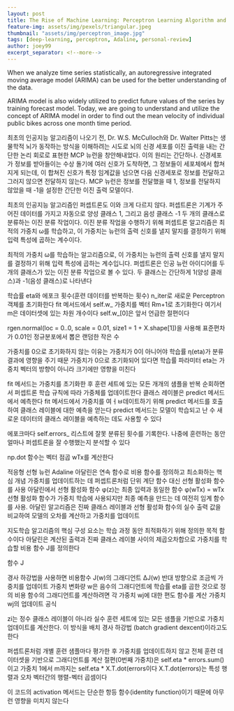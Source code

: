 ```yaml
---
layout: post
title: The Rise of Machine Learning: Perceptron Learning Algorithm and its fallacies
feature-img: assets/img/pexels/triangular.jpeg
thumbnail: "assets/img/perceptron_image.jpg"
tags: [deep-learning, perceptron, Adaline, personal-review]
author: joey99
excerpt_separator: <!--more-->
---
```


<p> When we analyze time series statistically, an autoregressive integrated moving average model (ARIMA) can be used for the better understanding of the data. </p>
<p> ARIMA model is also widely utilized to predict future values of the series by training forecast model. Today, we are going to understand and utilize the concept of ARIMA model in order to find out the mean velocity of individual public bikes across one month time period.</p>  
<!--more-->

최초의 인공지능 알고리즘이 나오기 전, Dr. W.S. McCulloch와 Dr. Walter Pitts는 생물학적 뇌가 동작하는 방식을 이해하려는 시도로
뇌의 신경 세포를 이진 출력을 내는 간단한 논리 회로로 표현한 MCP 뉴런을 창안해내었다.
이의 원리는 간단하나. 신경세포가 정보를 받아들이는 수상 돌기에 여러 신호가 도착하면, 그 정보들이 세포체에서 합쳐지게 되는데,
이 합쳐진 신호가 특정 임계값을 넘으면 다음 신경세포로 정보를 전달하고 그러지 않으면 전달하지 않는다.
MCP 뉴런은 정보를 전달했을 때 1, 정보를 전달하지 않았을 때 -1을 설정한 간단한 이진 출력 모델이다.

최초의 인공지능 알고리즘인 퍼셉트론도 이와 크게 다르지 않다.
퍼셉트론은 기계가 주어진 데이터를 가지고 자동으로 양성 클래스 1, 그리고 음성 클래스 -1 두 개의 클래스로 분류하는 이진 분류 작업이다.
이진 분류 작업을 수행하기 위해 퍼셉트론 알고리즘은 최적의 가중치 ω를 학습하고,
이 가중치는 뉴런의 출력 신호를 낼지 말지를 결정하기 위해 입력 특성에 곱하는 계수이다.

최적의 가중치 ω를 학습하는 알고리즘으로,
이 가중치는 뉴런의 출력 신호를 낼지 말지를 결정하기 위해 입력 특성에 곱하는 계수입니다.
퍼셉트론은 인공 뉴런 아이디어를 두 개의 클래스가 있는 이진 분류 작업으로 볼 수 있다.
두 클래스는 간단하게 1(양성 클래스)과 -1(음성 클래스)로 나타낸다

 학습률 eta와 에포크 횟수(훈련 데이터를 반복하는 횟수) n_iter로 새로운 Perceptron 객체를 초기화한다
 fit 메서드에서 self.w_ 가중치를 벡터 Rm+1로 초기화한다
 여기서 m은 데이터셋에 있는 차원 개수이다
 self.w_[0]은 앞서 언급한 절편이다
 
 rgen.normal(loc = 0..0, scale = 0.01, size1 = 1 + X.shape[1])을 사용해 표준편차가 0.01인 정규분포에서 뽑은 랜덤한 작은 수
 
 가중치를 0으로 초기화하지 않는 이유는 가중치가 0이 아니어야 학습률 η(eta)가 분류 결과에 영향을 주기 때문
 가중치가 0으로 초기화되어 있다면 학습률 파라미터 eta는 가중치 벡터의 방향이 아니라 크기에만 영향을 미친다
 
 fit 메서드는 가중치를 초기화한 후 훈련 세트에 있는 모든 개개의 샘플을 반복 순회하면서 퍼셉트론 학습 규칙에 따라 가중체를 업데이트한다
 클래스 레이블은 predict 메서드에서 예측한다
 fit 메서드에서 가중치를 여ㅓㅂ데이트하기 위해 predict 메서드를 호출하여 클래스 레이블에 대한 예측을 얻는다
 predict 메서드는 모델이 학습되고 난 수 새로운 데이터의 클래스 레이블을 예측하는 데도 사용할 수 있다
 
 에포크마다 self.errors_ 리스트에 잘못 분류된 횟수를 기록한다. 나중에 훈련하는 동안 얼마나 퍼셉트론을 잘 수행했는지 분석할 수 있다
 
 np.dot 함수는 벡터 점곱 wTx를 계산한다
 
 적응형 선형 뉴런 Adaline
 아달린은 연속 함수로 비용 함수를 정의하고 최소화하는 핵심 개념
 가중치를 업데이트하는 데 퍼셉트론처럼 단위 계단 함수 대신 선형 활성화 함수를 사용
 아달린에서 선형 활성화 함수 φ(z)는 최종 입력과 동일한 함수
 φ(wTx) = wTx
 선형 활성화 함수가 가중치 학습에 사용되지만 최종 예측을 만드는 데 여전히 임계 함수를 사용. 
 아달린 알고리즘은 진짜 클래스 레이블과 선형 활성화 함수의 실수 출력 값을 비교하여 모델의 오차를 계산하고 가중치를 업데이트
 
 지도학습 알고리즘의 핵심 구성 요소는 학습 과정 동안 최적화하기 위해 정의한 목적 함수이다
 아달린은 계산된 출력과 진짜 클래스 레이블 사이의 제곱오차합으로 가중치를 학습할 비용 함수 J를 정의한다
 
 함수 J
 
 경사 하강법을 사용하면 비용함수 J(w)의 그래디언트 ΔJ(w) 반대 방향으로 조금씩 가중치를 업데이트
 가중치 변화량 w은 음수의 그래디언트에 학습률 eta를 곱한 것으로 정의
 비용 함수의 그래디언트를 계산하려면 각 가중치 wj에 대한 편도 함수를 계산
 가중치 wj의 업데이트 공식
 
 zi는 정수 클래스 레이블이 아니라 실수
 훈련 세트에 있는 모든 샘플을 기반으로 가중치 업데이트를 계산한다. 이 방식을 배치 경사 하강법 (batch gradient dexcent)이라고도 한다
 
 
 퍼셉트론처럼 개별 훈련 샘플마다 평가한 후 가중치를 업데이트하지 않고 전체 훈련 데이터셋을 기반으로 그래디언트를 계산
 절편(0번째 가중치)은 self.eta * errors.sum()이고 가중치 1에서 m까지는 self.eta * X.T.dot(errors이다
 X.T.dot(errors)는 특성 행렬과 오차 벡터간의 행렬-벡터 곱셈이다
 
 이 코드의 activation 메서드는 단순한 항등 함수(identity function)이기 때문에 아무런 영향을 미치지 않는다
 
 
 
 
 
 
 
 
 
 
 
 
